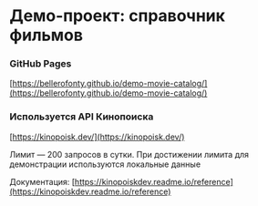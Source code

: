 # Демо-проект: справочник фильмов

### GitHub Pages

[https://bellerofonty.github.io/demo-movie-catalog/](https://bellerofonty.github.io/demo-movie-catalog/)

### Используется API Кинопоиска

[https://kinopoisk.dev/](https://kinopoisk.dev/)

Лимит — 200 запросов в сутки. При достижении лимита для демонстрации используются локальные данные

Документация:
[https://kinopoiskdev.readme.io/reference](https://kinopoiskdev.readme.io/reference)